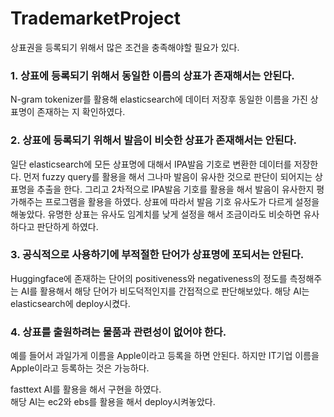 # TrademarketProject

상표권을 등록되기 위해서 많은 조건을 충족해야할 필요가 있다.

### 1. 상표에 등록되기 위해서 동일한 이름의 상표가 존재해서는 안된다.   
  N-gram tokenizer를 활용해 elasticsearch에 데이터 저장후 동일한 이름을 가진 상표명이 존재하는 지 확인하였다.

### 2. 상표에 등록되기 위해서 발음이 비슷한 상표가 존재해서는 안된다.   
  일단 elasticsearch에 모든 상표명에 대해서 IPA발음 기호로 변환한 데이터를 저장한다.
  먼저 fuzzy query를 활용을 해서 그나마 발음이 유사한 것으로 판단이 되어지는 상표명을 추출을 한다. 
  그리고 2차적으로 IPA발음 기호를 활용을 해서 발음이 유사한지 평가해주는 프로그램을 활용을 하였다.
  상표에 따라서 발음 기호 유사도가 다르게 설정을 해놓았다.
  유명한 상표는 유사도 임계치를 낮게 설정을 해서 조금이라도 비슷하면 유사하다고 판단하게 하였다.

### 3. 공식적으로 사용하기에 부적절한 단어가 상표명에 포되서는 안된다.  
   Huggingface에 존재하는 단어의 positiveness와 negativeness의 정도를 측정해주는 AI를 활용해서 해당 단어가 비도덕적인지를 간접적으로 판단해보았다.
   해당 AI는 elasticsearch에 deploy시켰다.

### 4. 상표를 출원하려는 물품과 관련성이 없어야 한다.  
   예를 들어서 과일가게 이름을 Apple이라고 등록을 하면 안된다. 하지만 IT기업 이름을 Apple이라고 등록하는 것은 가능하다.

   fasttext AI를 활용을 해서 구현을 하였다.  
   해당 AI는 ec2와 ebs를 활용을 해서 deploy시켜놓았다. 

